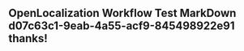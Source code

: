 <properties
ms.topic="hero-topic"
ms.test1="hero-topic"
ms.test2="test"/>


## OpenLocalization Workflow Test MarkDown d07c63c1-9eab-4a55-acf9-845498922e91 thanks!



<!--HONumber=Aug16_HO1-->


